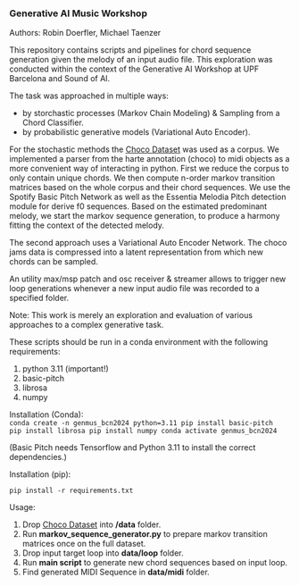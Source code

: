 ### Generative AI Music Workshop

Authors: Robin Doerfler, Michael Taenzer

This repository contains scripts and pipelines for chord sequence generation given the melody of an input audio file.
This exploration was conducted within the context of the Generative AI Workshop at UPF Barcelona and Sound of AI.

The task was approached in multiple ways:
- by storchastic processes (Markov Chain Modeling) & Sampling from a Chord Classifier.
- by probabilistic generative models (Variational Auto Encoder).

For the stochastic methods the [Choco Dataset](https://github.com/smashub/choco.git) was used as a corpus.
We implemented a parser from the harte annotation (choco) to midi objects as a more convenient way of interacting in python.
First we reduce the corpus to only contain unique chords.
We then compute n-order markov transition matrices based on the whole corpus and their chord sequences.
We use the Spotify Basic Pitch Network as well as the Essentia Melodia Pitch detection module for derive f0 sequences. 
Based on the estimated predominant melody, we start the markov sequence generation, to produce a harmony fitting the context of the detected melody.

The second approach uses a Variational Auto Encoder Network. 
The choco jams data is compressed into a latent representation from which new chords can be sampled.

An utility max/msp patch and osc receiver & streamer allows to trigger new loop generations whenever a new input audio file was recorded to a specified folder.

Note: This work is merely an exploration and evaluation of various approaches to a complex generative task.

These scripts should be run in a conda environment with the following requirements:

1. python 3.11 (important!)  
2. basic-pitch  
3. librosa  
4. numpy  

Installation (Conda):  
<code>conda create -n genmus_bcn2024 python=3.11
pip install basic-pitch
pip install librosa
pip install numpy
conda activate genmus_bcn2024
</code>

(Basic Pitch needs Tensorflow and Python 3.11 to install the correct dependencies.)

Installation (pip):

`pip install -r requirements.txt`

Usage:
1. Drop [Choco Dataset](https://github.com/smashub/choco.git) into **/data** folder.
2. Run **markov_sequence_generator.py** to prepare markov transition matrices once on the full dataset.
3. Drop input target loop into **data/loop** folder.
4. Run **main script** to generate new chord sequences based on input loop.
5. Find generated MIDI Sequence in **data/midi** folder.